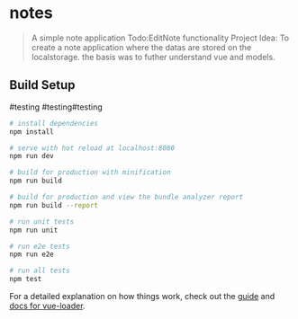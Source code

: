 # notes

> A simple note application
> Todo:EditNote functionality
> Project Idea: To create a note application where the datas are stored on the localstorage. the basis was to futher understand vue and models.

## Build Setup

#testing
#testing#testing

```bash
# install dependencies
npm install

# serve with hot reload at localhost:8080
npm run dev

# build for production with minification
npm run build

# build for production and view the bundle analyzer report
npm run build --report

# run unit tests
npm run unit

# run e2e tests
npm run e2e

# run all tests
npm test
```

For a detailed explanation on how things work, check out the [guide](http://vuejs-templates.github.io/webpack/) and [docs for vue-loader](http://vuejs.github.io/vue-loader).
